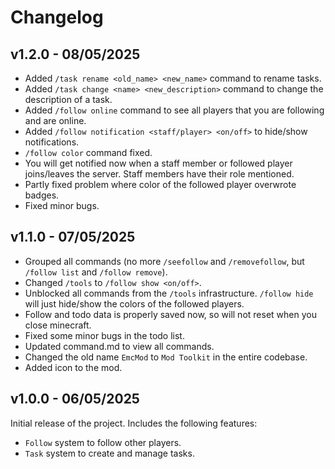 # Changelog

## v1.2.0 - 08/05/2025
- Added `/task rename <old_name> <new_name>` command to rename tasks.
- Added `/task change <name> <new_description>` command to change the description of a task.
- Added `/follow online` command to see all players that you are following and are online.
- Added `/follow notification <staff/player> <on/off>` to hide/show notifications.
- `/follow color` command fixed.
- You will get notified now when a staff member or followed player joins/leaves the server. Staff members have their role mentioned.
- Partly fixed problem where color of the followed player overwrote badges.
- Fixed minor bugs.

## v1.1.0 - 07/05/2025
- Grouped all commands (no more `/seefollow` and `/removefollow`, but `/follow list` and `/follow remove`).
- Changed `/tools` to `/follow show <on/off>`.
- Unblocked all commands from the `/tools` infrastructure. `/follow hide` will just hide/show the colors of the followed players.
- Follow and todo data is properly saved now, so will not reset when you close minecraft.
- Fixed some minor bugs in the todo list.
- Updated command.md to view all commands.
- Changed the old name `EmcMod` to `Mod Toolkit` in the entire codebase.
- Added icon to the mod.

## v1.0.0 - 06/05/2025
Initial release of the project. Includes the following features:
- `Follow` system to follow other players.
- `Task` system to create and manage tasks.